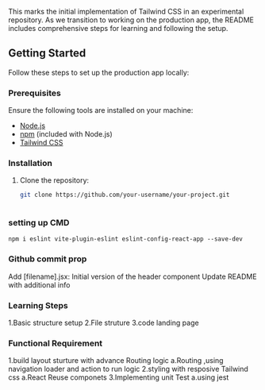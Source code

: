 This marks the initial implementation of Tailwind CSS in an experimental repository. As we transition to working on the production app, the README includes comprehensive steps for learning and following the setup.

## Getting Started

Follow these steps to set up the production app locally:

### Prerequisites

Ensure the following tools are installed on your machine:

- [Node.js](https://nodejs.org/)
- [npm](https://www.npmjs.com/) (included with Node.js)
- [Tailwind CSS](https://tailwindcss.com/docs/installation)

### Installation

1. Clone the repository:

   ```bash
   git clone https://github.com/your-username/your-project.git
 

### setting up CMD
```
npm i eslint vite-plugin-eslint eslint-config-react-app --save-dev  
```
### Github commit prop
Add [filename].jsx: Initial version of the header component
Update README with additional info


### Learning Steps 
1.Basic structure setup 
2.File struture 
3.code landing page
 
### Functional Requirement
1.build layout sturture with advance Routing logic 
   a.Routing ,using navigation loader and action to run logic
2.styling with resposive Tailwind css 
   a.React Reuse componets 
3.Implementing unit Test 
   a.using jest 